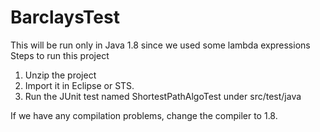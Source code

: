 # BarclaysTest
This will be run only in Java 1.8 since we used some lambda expressions
Steps to run this project
1. Unzip the project
2. Import it in Eclipse or STS.
3. Run the JUnit test named ShortestPathAlgoTest under src/test/java

If we have any compilation problems, change the compiler to 1.8.
